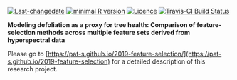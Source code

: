 
[![Last-changedate](https://img.shields.io/badge/last%20change-2019--05--21-brightgreen.svg)](https://github.com/pat-s/2019-feature-selection/commits/master)
[![minimal R version](https://img.shields.io/badge/R%3E%3D-3.5.0-brightgreen.svg)](https://cran.r-project.org/)
[![Licence](https://img.shields.io/github/license/mashape/apistatus.svg)](http://choosealicense.com/licenses/mit/)
[![Travis-CI Build Status](https://travis-ci.org/pat-s/2019-feature-selection.png?branch=master)](https://travis-ci.org/pat-s/2019-feature-selection)

**Modeling defoliation as a proxy for tree health: Comparison of feature-selection methods across multiple feature sets derived from hyperspectral data**

Please go to [https://pat-s.github.io/2019-feature-selection/](https://pat-s.github.io/2019-feature-selection) for a detailed description of this research project.
